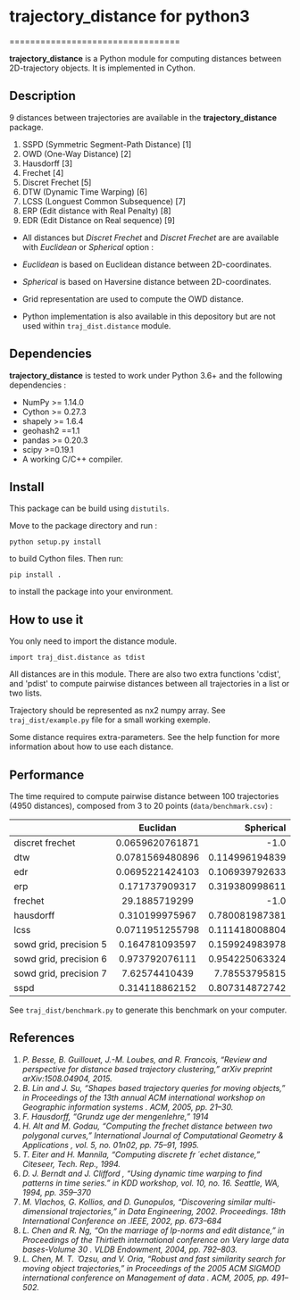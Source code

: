 # trajectory_distance for python3
=================================

**trajectory_distance** is a Python module for computing distances between 2D-trajectory objects.
It is implemented in Cython.

## Description

9 distances between trajectories are available in the **trajectory_distance**  package.

1. SSPD (Symmetric Segment-Path Distance) [1]
2. OWD  (One-Way Distance) [2]
3. Hausdorff [3]
4. Frechet [4]
5. Discret Frechet [5]
6. DTW (Dynamic Time Warping) [6]
7. LCSS (Longuest Common Subsequence) [7]
8. ERP (Edit distance with Real Penalty) [8]
9. EDR (Edit Distance on Real sequence) [9]

* All distances but *Discret Frechet* and *Discret Frechet* are are available with *Euclidean* or *Spherical* option :
 *  *Euclidean* is based on Euclidean distance between 2D-coordinates.
 *  *Spherical* is based on Haversine distance between 2D-coordinates.

* Grid representation are used to compute the OWD distance. 

* Python implementation is also available in this depository but are not used within `traj_dist.distance` module.

## Dependencies

**trajectory_distance** is tested to work under Python 3.6+ and the following dependencies :
 
* NumPy >= 1.14.0
* Cython >= 0.27.3
* shapely >= 1.6.4
* geohash2 ==1.1
* pandas >= 0.20.3
* scipy >=0.19.1
* A working C/C++ compiler.

## Install

This package can be build using `distutils`.

Move to the package directory and run :

```
python setup.py install 
```
to build Cython files. Then run:

```
pip install .
```
to install the package into your environment.

## How to use it

You only need to import the distance module.

```
import traj_dist.distance as tdist
```

All distances are in this module. There are also two extra functions 'cdist', and 'pdist' to compute pairwise distances between all trajectories in a list or two lists. 

Trajectory should be represented as nx2 numpy array. 
See `traj_dist/example.py` file for a small working exemple. 

Some distance requires extra-parameters.
See the help function for more information about how to use each distance.

## Performance

The time required to compute pairwise distance between 100 trajectories (4950 distances), composed from 3 to 20 points (`data/benchmark.csv`) :

| 		         | Euclidan      | Spherical |
| ------------- |:-------------:| -----:|
| discret frechet|0.0659620761871|-1.0|
|dtw | 0.0781569480896 | 0.114996194839|
|edr | 0.0695221424103 | 0.106939792633|
|erp | 0.171737909317 | 0.319380998611|
|frechet | 29.1885719299 | -1.0|
|hausdorff | 0.310199975967 | 0.780081987381|
|lcss | 0.0711951255798 | 0.111418008804|
|sowd grid, precision 5 | 0.164781093597 | 0.159924983978|
|sowd grid, precision 6 | 0.973792076111 | 0.954225063324|
|sowd grid, precision 7 | 7.62574410439 | 7.78553795815|
|sspd | 0.314118862152 | 0.807314872742|

See `traj_dist/benchmark.py` to generate this benchmark on your computer.

## References

1.  *P.  Besse,  B.  Guillouet,  J.-M.  Loubes,  and  R.  Francois,  “Review  and perspective   for   distance based trajectory clustering,”
arXiv preprint arXiv:1508.04904, 2015.*
2. *B. Lin and J. Su, “Shapes based trajectory queries for moving objects,”
in
Proceedings  of  the  13th  annual  ACM  international  workshop  on
Geographic information systems
.    ACM, 2005, pp. 21–30.*
3. *F. Hausdorff, “Grundz uge der mengenlehre,” 1914*
4. *H.  Alt  and  M.  Godau,  “Computing  the  frechet  distance  between  two
polygonal curves,”
International Journal of Computational Geometry &
Applications
, vol. 5, no. 01n02, pp. 75–91, 1995.*
5. *T. Eiter and H. Mannila, “Computing discrete fr
 ́
echet distance,” Citeseer,
Tech. Rep., 1994.*
6. *D. J. Berndt and J. Clifford , “Using dynamic time warping to find patterns in time series.” in KDD workshop, vol. 10, no. 16. Seattle, WA, 1994, pp. 359–370* 
7. *M. Vlachos, G. Kollios, and D. Gunopulos, “Discovering similar multi-
dimensional trajectories,” in
Data Engineering, 2002. Proceedings. 18th
International Conference on
.IEEE, 2002, pp. 673–684*
8. *L.  Chen  and  R.  Ng,  “On  the  marriage  of  lp-norms  and  edit  distance,”
in
Proceedings  of  the  Thirtieth  international  conference  on  Very  large
data bases-Volume 30
.    VLDB Endowment, 2004, pp. 792–803.*
9. *L. Chen, M. T.
 ̈
Ozsu, and V. Oria, “Robust and fast similarity search for
moving object trajectories,” in
Proceedings of the 2005 ACM SIGMOD
international  conference  on  Management  of  data
.      ACM,  2005,  pp.
491–502.*

